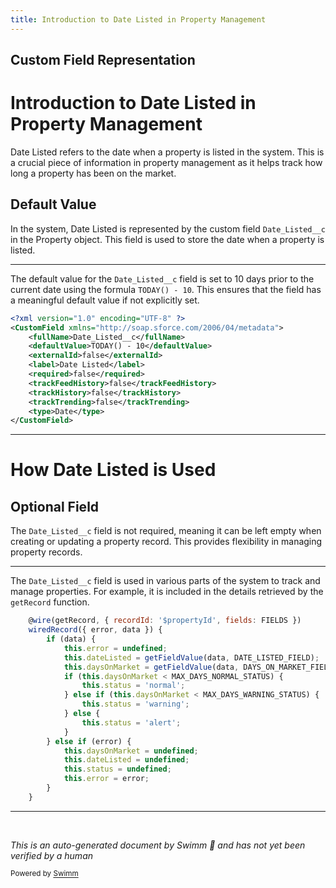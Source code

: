```yaml
---
title: Introduction to Date Listed in Property Management
---
```

## Custom Field Representation

# Introduction to Date Listed in Property Management

Date Listed refers to the date when a property is listed in the system. This is a crucial piece of information in property management as it helps track how long a property has been on the market.

## Default Value

In the system, Date Listed is represented by the custom field <SwmToken path="force-app/main/default/objects/Property__c/fields/Date_Listed__c.field-meta.xml" pos="3:4:4" line-data="    &lt;fullName&gt;Date_Listed__c&lt;/fullName&gt;">`Date_Listed__c`</SwmToken> in the Property object. This field is used to store the date when a property is listed.

<SwmSnippet path="/force-app/main/default/objects/Property__c/fields/Date_Listed__c.field-meta.xml" line="1">

---

The default value for the <SwmToken path="force-app/main/default/objects/Property__c/fields/Date_Listed__c.field-meta.xml" pos="3:4:4" line-data="    &lt;fullName&gt;Date_Listed__c&lt;/fullName&gt;">`Date_Listed__c`</SwmToken> field is set to 10 days prior to the current date using the formula <SwmToken path="force-app/main/default/objects/Property__c/fields/Date_Listed__c.field-meta.xml" pos="4:4:10" line-data="    &lt;defaultValue&gt;TODAY() - 10&lt;/defaultValue&gt;">`TODAY() - 10`</SwmToken>. This ensures that the field has a meaningful default value if not explicitly set.

```xml
<?xml version="1.0" encoding="UTF-8" ?>
<CustomField xmlns="http://soap.sforce.com/2006/04/metadata">
    <fullName>Date_Listed__c</fullName>
    <defaultValue>TODAY() - 10</defaultValue>
    <externalId>false</externalId>
    <label>Date Listed</label>
    <required>false</required>
    <trackFeedHistory>false</trackFeedHistory>
    <trackHistory>false</trackHistory>
    <trackTrending>false</trackTrending>
    <type>Date</type>
</CustomField>
```

---

</SwmSnippet>

# How Date Listed is Used

## Optional Field

The <SwmToken path="force-app/main/default/objects/Property__c/fields/Date_Listed__c.field-meta.xml" pos="3:4:4" line-data="    &lt;fullName&gt;Date_Listed__c&lt;/fullName&gt;">`Date_Listed__c`</SwmToken> field is not required, meaning it can be left empty when creating or updating a property record. This provides flexibility in managing property records.

<SwmSnippet path="/force-app/main/default/lwc/daysOnMarket/daysOnMarket.js" line="29">

---

The <SwmToken path="force-app/main/default/objects/Property__c/fields/Date_Listed__c.field-meta.xml" pos="3:4:4" line-data="    &lt;fullName&gt;Date_Listed__c&lt;/fullName&gt;">`Date_Listed__c`</SwmToken> field is used in various parts of the system to track and manage properties. For example, it is included in the details retrieved by the <SwmToken path="force-app/main/default/lwc/daysOnMarket/daysOnMarket.js" pos="29:4:4" line-data="    @wire(getRecord, { recordId: &#39;$propertyId&#39;, fields: FIELDS })">`getRecord`</SwmToken> function.

```javascript
    @wire(getRecord, { recordId: '$propertyId', fields: FIELDS })
    wiredRecord({ error, data }) {
        if (data) {
            this.error = undefined;
            this.dateListed = getFieldValue(data, DATE_LISTED_FIELD);
            this.daysOnMarket = getFieldValue(data, DAYS_ON_MARKET_FIELD);
            if (this.daysOnMarket < MAX_DAYS_NORMAL_STATUS) {
                this.status = 'normal';
            } else if (this.daysOnMarket < MAX_DAYS_WARNING_STATUS) {
                this.status = 'warning';
            } else {
                this.status = 'alert';
            }
        } else if (error) {
            this.daysOnMarket = undefined;
            this.dateListed = undefined;
            this.status = undefined;
            this.error = error;
        }
    }
```

---

</SwmSnippet>

&nbsp;

*This is an auto-generated document by Swimm 🌊 and has not yet been verified by a human*

<SwmMeta version="3.0.0" repo-id="Z2l0aHViJTNBJTNBZHJlYW1ob3VzZS1sd2MlM0ElM0FTd2ltbS1EZW1v" repo-name="dreamhouse-lwc"><sup>Powered by [Swimm](/)</sup></SwmMeta>
